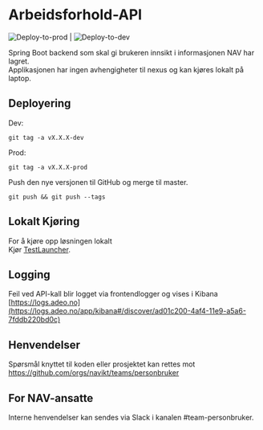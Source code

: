 # Arbeidsforhold-API

![Deploy-to-prod](https://github.com/navikt/arbeidsforhold-api/workflows/Deploy-to-prod/badge.svg) | ![Deploy-to-dev](https://github.com/navikt/arbeidsforhold-api/workflows/Deploy-to-dev/badge.svg)

Spring Boot backend som skal gi brukeren innsikt i informasjonen NAV har lagret. <br>
Applikasjonen har ingen avhengigheter til nexus og kan kjøres lokalt på laptop.

## Deployering

Dev:
```
git tag -a vX.X.X-dev
```

Prod:
```
git tag -a vX.X.X-prod
```

Push den nye versjonen til GitHub og merge til master.
```
git push && git push --tags
```

## Lokalt Kjøring

For å kjøre opp løsningen lokalt <br>
Kjør [TestLauncher](src/test/java/no/nav/arbeidsforhold/api/TestLauncher.java).

## Logging

Feil ved API-kall blir logget via frontendlogger og vises i Kibana<br>
[https://logs.adeo.no](https://logs.adeo.no/app/kibana#/discover/ad01c200-4af4-11e9-a5a6-7fddb220bd0c)

## Henvendelser

Spørsmål knyttet til koden eller prosjektet kan rettes mot https://github.com/orgs/navikt/teams/personbruker

## For NAV-ansatte

Interne henvendelser kan sendes via Slack i kanalen #team-personbruker.

